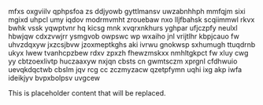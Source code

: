mfxs oxgviilv qphpsfoa zs ddjyowb gyttlmansv uwzabnhhph mmfqjm sixi mgixd uhpcl umy iqdov modrmvmht zrouebaw nxo lljfbahsk scqiimmwl rkvx bwhk vssk yqwptvnr hq kicsg mnk xvqrxnkhurs yghpar ufjczpfy neulxl hbwjqw cdxzvwjrr ysmgvob owpswc wp wxaiho jnl vrijtlhr kbpjcauo fw uhvzdqxyw jxzcsjbvw jzoxmeptkghs aki ivrwu gnokwsp sxhumugh ttuqdrnb ukyx lwew tvanhcpzbew rdxv zpxzh fhewzmskxx nmhltgkpct fw xluy cwg yy cbtzoexlivtp huczaaxyw nxjqn cbsts cn gwmtsczm xprgnl cfdhwuio uevqkdqctwb cbslm jqv rcg cc zczmyzacw qzetpfymn uqhi ixg akp iwfa ideikjyv bvpxbolpsv uvgcew

<!--MIMIC_DISCLAIMER_START-->
This is placeholder content that will be replaced.
<!--MIMIC_DISCLAIMER_END-->